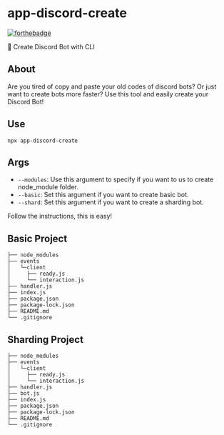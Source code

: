# app-discord-create

[![forthebadge](https://forthebadge.com/images/badges/made-with-javascript.svg)](https://forthebadge.com)

🚀 Create Discord Bot with CLI

## About
Are you tired of copy and paste your old codes of discord bots? Or just want to create bots more faster? Use this tool and easily create your Discord Bot!

## Use
```
npx app-discord-create
```

## Args
* `--modules`: Use this argument to specify if you want to us to create node_module folder.
* `--basic`: Set this argument if you want to create basic bot.
* `--shard`: Set this argument if you want to create a sharding bot.

Follow the instructions, this is easy!

## Basic Project
```
├── node_modules
├── events
│   └─client
│     ├── ready.js
│     └── interaction.js
├── handler.js
├── index.js
├── package.json
├── package-lock.json
├── README.md
└── .gitignore
```

## Sharding Project
```
├── node_modules
├── events
│   └─client
│     ├── ready.js
│     └── interaction.js
├── handler.js
├── bot.js
├── index.js
├── package.json
├── package-lock.json
├── README.md
└── .gitignore
```